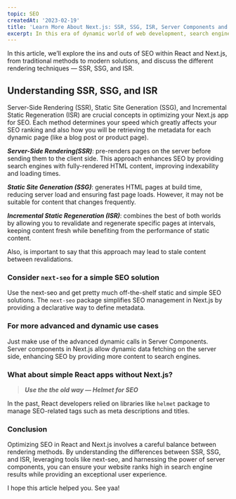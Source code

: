 ```yaml
---
topic: SEO
createdAt: '2023-02-19'
title: 'Learn More About Next.js: SSR, SSG, ISR, Server Components and more'
excerpt: In this era of dynamic world of web development, search engine optimization (SEO) plays a crucial role in ensuring your website’s visibility and success.
---
```


In this article, we’ll explore the ins and outs of SEO within React and Next.js, from traditional methods to modern solutions, and discuss the different rendering techniques — SSR, SSG, and ISR.

## Understanding SSR, SSG, and ISR

Server-Side Rendering (SSR), Static Site Generation (SSG), and Incremental Static Regeneration (ISR) are crucial concepts in optimizing your Next.js app for SEO. Each method determines your speed which greatly affects your SEO ranking and also how you will be retrieving the metadata for each dynamic page (like a blog post or product page).

**_Server-Side Rendering(SSR)_**: pre-renders pages on the server before sending them to the client side. This approach enhances SEO by providing search engines with fully-rendered HTML content, improving indexability and loading times.

**_Static Site Generation (SSG)_**: generates HTML pages at build time, reducing server load and ensuring fast page loads. However, it may not be suitable for content that changes frequently.

**_Incremental Static Regeneration (ISR)_**: combines the best of both worlds by allowing you to revalidate and regenerate specific pages at intervals, keeping content fresh while benefiting from the performance of static content.

Also, is important to say that this approach may lead to stale content between revalidations.

### Consider `next-seo` for a simple SEO solution

Use the next-seo and get pretty much off-the-shelf static and simple SEO solutions. The `next-seo` package simplifies SEO management in Next.js by providing a declarative way to define metadata.

### For more advanced and dynamic use cases

Just make use of the advanced dynamic calls in Server Components. Server components in Next.js allow dynamic data fetching on the server side, enhancing SEO by providing more content to search engines.

### What about simple React apps without Next.js?

> **_Use the the old way — Helmet for SEO_**

In the past, React developers relied on libraries like `helmet` package to manage SEO-related tags such as meta descriptions and titles.

### Conclusion

Optimizing SEO in React and Next.js involves a careful balance between rendering methods. By understanding the differences between SSR, SSG, and ISR, leveraging tools like next-seo, and harnessing the power of server components, you can ensure your website ranks high in search engine results while providing an exceptional user experience.

I hope this article helped you. See yaa!
